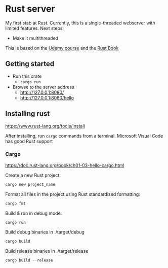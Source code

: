 # Rust server

My first stab at Rust. Currently, this is a single-threaded webserver with limited features. Next steps:
- Make it multithreaded

This is based on the 
[Udemy course](https://www.udemy.com/course/rust-fundamentals/ "Learn Rust by Building Real Applications")
and the [Rust Book](https://doc.rust-lang.org/book/title-page.html "The Rust Programming Language")

## Getting started

* Run this crate
    * ```cargo run```
* Browse to the server address
    * http://127.0.0.1:8080/ 
    * http://127.0.0.1:8080/hello

## Installing rust

https://www.rust-lang.org/tools/install

After installing, run `cargo` commands from a terminal.
Microsoft Visual Code has good Rust support

### Cargo

https://doc.rust-lang.org/book/ch01-03-hello-cargo.html

Create a new Rust project:
```rust
cargo new project_name
```

Format all files in the project using Rust standardized formatting:
```rust
cargo fmt
```

Build & run in debug mode:
```rust
cargo run
```

Build debug binaries in ./target/debug
```rust
cargo build
```


Build release binaries in ./target/release
```rust
cargo build --release
```
